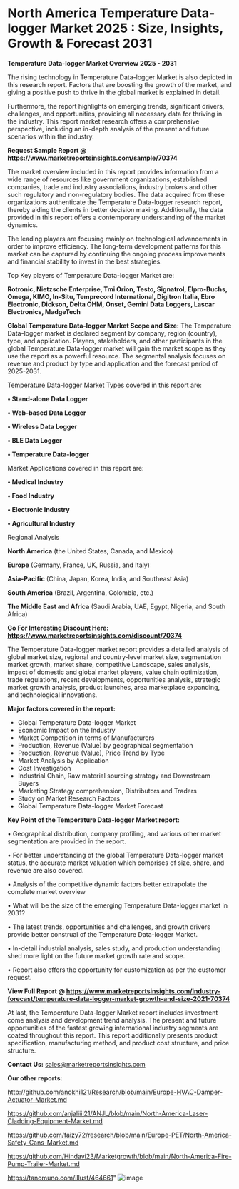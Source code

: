 # North America Temperature Data-logger Market 2025 : Size, Insights, Growth & Forecast 2031

<Strong> Temperature Data-logger Market Overview 2025 - 2031</strong>

The rising technology in Temperature Data-logger Market is also depicted in this research report. Factors that are boosting the growth of the market, and giving a positive push to thrive in the global market is explained in detail.

Furthermore, the report highlights on emerging trends, significant drivers, challenges, and opportunities, providing all necessary data for thriving in the industry. This report market research offers a comprehensive perspective, including an in-depth analysis of the present and future scenarios within the industry.

<strong>Request Sample Report @ <a href=https://www.marketreportsinsights.com/sample/70374>https://www.marketreportsinsights.com/sample/70374</a></strong>

The market overview included in this report provides information from a wide range of resources like government organizations, established companies, trade and industry associations, industry brokers and other such regulatory and non-regulatory bodies. The data acquired from these organizations authenticate the Temperature Data-logger research report, thereby aiding the clients in better decision making. Additionally, the data provided in this report offers a contemporary understanding of the market dynamics.

The leading players are focusing mainly on technological advancements in order to improve efficiency. The long-term development patterns for this market can be captured by continuing the ongoing process improvements and financial stability to invest in the best strategies.

Top Key players of Temperature Data-logger Market are:

<strong>Rotronic, Nietzsche Enterprise, Tmi Orion, Testo, Signatrol, Elpro-Buchs, Omega, KIMO, In-Situ, Temprecord International, Digitron Italia, Ebro Electronic, Dickson, Delta OHM, Onset, Gemini Data Loggers, Lascar Electronics, MadgeTech</strong>

<strong><b>Global Temperature Data-logger Market Scope and Size:</b></strong>
The Temperature Data-logger market is declared segment by company, region (country), type, and application. Players, stakeholders, and other participants in the global Temperature Data-logger market will gain the market scope as they use the report as a powerful resource. The segmental analysis focuses on revenue and product by type and application and the forecast period of 2025-2031.

Temperature Data-logger Market Types covered in this report are:

<strong>• Stand-alone Data Logger

• Web-based Data Logger

• Wireless Data Logger

• BLE Data Logger

• Temperature Data-logger</strong>

Market Applications covered in this report are:

<strong>• Medical Industry

• Food Industry

• Electronic Industry

• Agricultural Industry</strong> 

Regional Analysis

<strong>North America</strong> (the United States, Canada, and Mexico)

<strong>Europe</strong> (Germany, France, UK, Russia, and Italy)

<strong>Asia-Pacific</strong> (China, Japan, Korea, India, and Southeast Asia)

<strong>South America</strong> (Brazil, Argentina, Colombia, etc.)

<strong>The Middle East and Africa</strong> (Saudi Arabia, UAE, Egypt, Nigeria, and South Africa)

<strong>Go For Interesting Discount Here: <a href=https://www.marketreportsinsights.com/discount/70374>https://www.marketreportsinsights.com/discount/70374</a></strong>

The Temperature Data-logger market report provides a detailed analysis of global market size, regional and country-level market size, segmentation market growth, market share, competitive Landscape, sales analysis, impact of domestic and global market players, value chain optimization, trade regulations, recent developments, opportunities analysis, strategic market growth analysis, product launches, area marketplace expanding, and technological innovations.

<strong><b>Major factors covered in the report:</b></strong>
<ul>
  <li>Global Temperature Data-logger Market </li>
  <li>Economic Impact on the Industry</li>
  <li>Market Competition in terms of Manufacturers</li>
  <li>Production, Revenue (Value) by geographical segmentation</li>
  <li>Production, Revenue (Value), Price Trend by Type</li>
  <li>Market Analysis by Application</li>
  <li>Cost Investigation</li>
  <li>Industrial Chain, Raw material sourcing strategy and Downstream Buyers</li>
  <li>Marketing Strategy comprehension, Distributors and Traders</li>
  <li>Study on Market Research Factors</li>
  <li>Global Temperature Data-logger Market Forecast</li>
</ul>

<strong><b>Key Point of the Temperature Data-logger Market report:</b></strong>

• Geographical distribution, company profiling, and various other market segmentation are provided in the report.

• For better understanding of the global Temperature Data-logger market status, the accurate market valuation which comprises of size, share, and revenue are also covered.

• Analysis of the competitive dynamic factors better extrapolate the complete market overview

• What will be the size of the emerging Temperature Data-logger market in 2031?

• The latest trends, opportunities and challenges, and growth drivers provide better construal of the Temperature Data-logger Market.

• In-detail industrial analysis, sales study, and production understanding shed more light on the future market growth rate and scope.

• Report also offers the opportunity for customization as per the customer request.

<strong><b>View Full Report @ <a href=https://www.marketreportsinsights.com/industry-forecast/temperature-data-logger-market-growth-and-size-2021-70374>https://www.marketreportsinsights.com/industry-forecast/temperature-data-logger-market-growth-and-size-2021-70374</a></b></strong>


At last, the Temperature Data-logger Market report includes investment come analysis and development trend analysis. The present and future opportunities of the fastest growing international industry segments are coated throughout this report. This report additionally presents product specification, manufacturing method, and product cost structure, and price structure.

<strong>Contact Us:</strong>
sales@marketreportsinsights.com

<strong>Our other reports:</strong>

<a href=http://github.com/anokhi121/Research/blob/main/Europe-HVAC-Damper-Actuator-Market.md>http://github.com/anokhi121/Research/blob/main/Europe-HVAC-Damper-Actuator-Market.md</a>

<a href=https://github.com/anjaliiii21/ANJL/blob/main/North-America-Laser-Cladding-Equipment-Market.md>https://github.com/anjaliiii21/ANJL/blob/main/North-America-Laser-Cladding-Equipment-Market.md</a>

<a href=https://github.com/faizy72/research/blob/main/Europe-PET/North-America-Safety-Cans-Market.md>https://github.com/faizy72/research/blob/main/Europe-PET/North-America-Safety-Cans-Market.md</a>

<a href=https://github.com/Hindavi23/Marketgrowth/blob/main/North-America-Fire-Pump-Trailer-Market.md>https://github.com/Hindavi23/Marketgrowth/blob/main/North-America-Fire-Pump-Trailer-Market.md</a>

<a href=https://tanomuno.com/illust/464661>https://tanomuno.com/illust/464661</a>"
![image](https://github.com/user-attachments/assets/28a892ef-6a3d-4072-b8a6-de6977db269b)
